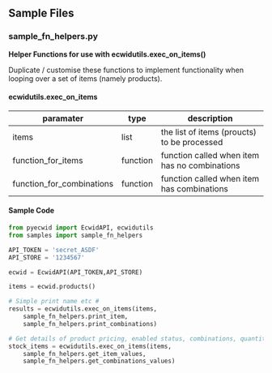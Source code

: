 ## Sample Files ##

### sample_fn_helpers.py ###
**Helper Functions for use with ecwidutils.exec_on_items()**

Duplicate / customise these functions to implement functionality when looping over a set of items (namely products).

#### ecwidutils.exec_on_items ####
|paramater    |type  |description    |
|---------|---------|---------|
|items|list|the list of items (proucts) to be processed|
|function_for_items|function|function called when item has no combinations|
|function_for_combinations|function|function called when item has combinations|

#### Sample Code ####
```python
from pyecwid import EcwidAPI, ecwidutils
from samples import sample_fn_helpers

API_TOKEN = 'secret_ASDF'
API_STORE = '1234567'

ecwid = EcwidAPI(API_TOKEN,API_STORE)

items = ecwid.products()

# Simple print name etc #
results = ecwidutils.exec_on_items(items, 
    sample_fn_helpers.print_item, 
    sample_fn_helpers.print_combinations)

# Get details of product pricing, enabled status, combinations, quantity etc # 
stock_items = ecwidutils.exec_on_items(items,
    sample_fn_helpers.get_item_values,
    sample_fn_helpers.get_combinations_values)

```